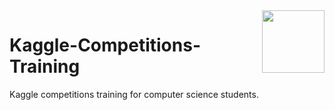 <img align="right" width="100" height="100" src="https://github.com/cs-MohamedAyman/Kaggle-Competitions/blob/main/organizations-logos/kaggle.jpg">

# Kaggle-Competitions-Training
Kaggle competitions training for computer science students.
